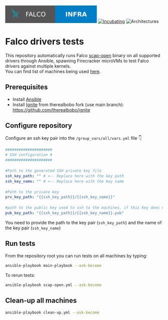 [![Falco kernel tests Repository](https://github.com/falcosecurity/evolution/blob/main/repos/badges/falco-infra-blue.svg)](https://github.com/falcosecurity/evolution/blob/main/REPOSITORIES.md#infra-scope) 
[![Incubating](https://img.shields.io/badge/status-incubating-orange?style=for-the-badge)](https://github.com/falcosecurity/evolution/blob/main/REPOSITORIES.md#incubating)
![Architectures](https://img.shields.io/badge/ARCHS-x86__64%7Caarch64-blueviolet?style=for-the-badge)


# Falco drivers tests

This repository automatically runs Falco [scap-open](https://github.com/falcosecurity/libs/tree/master/userspace/libscap/examples/01-open) binary on all supported drivers through Ansible, spawning Firecracker microVMs to test Falco drivers against multiple kernels.  
You can find list of machines being used [here](https://github.com/alacuku/e2e-falco-tests/blob/main/group_vars/all/vars.yml#L18).

## Prerequisites

* Install [Ansible](https://docs.ansible.com/ansible/latest/installation_guide/intro_installation.html)
* Install [Ignite](https://ignite.readthedocs.io/en/stable/installation/) from therealbobo fork (use main branch): https://github.com/therealbobo/ignite

## Configure repository

Configure an ssh key pair into the `/group_vars/all/vars.yml` file 👇

```yml
#####################
# SSH configuration #
#####################

#Path to the generated SSH private key file
ssh_key_path: "" # <-- Replace here with the key path
ssh_key_name: "" # <-- Replace here with the key name

#Path to the private key
prv_key_path: "{{ssh_key_path}}/{{ssh_key_name}}"

#path to the public key used to ssh to the machines, if this key does not exist then a new one is generated with the same name
pub_key_path: "{{ssh_key_path}}/{{ssh_key_name}}.pub"
```

You need to provide the path to the key pair (`ssh_key_path`) and the name of the key pair (`ssh_key_name`)

## Run tests

From the repository root you can run tests on all machines by typing:

```bash
ansible-playbook main-playbook --ask-become 
```

To rerun tests:

```bash
ansible-playbook scap-open.yml --ask-become 
```

## Clean-up all machines

```bash
ansible-playbook clean-up.yml --ask-become
```
